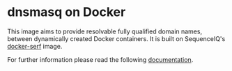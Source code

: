 dnsmasq on Docker
==============

This image aims to provide resolvable fully qualified domain names, between dynamically created Docker containers. 
It is built on SequenceIQ's [docker-serf](https://github.com/sequenceiq/docker-serf) image.

For further information please read the following [documentation](https://github.com/sequenceiq/docker-serf/blob/master/README.md).
